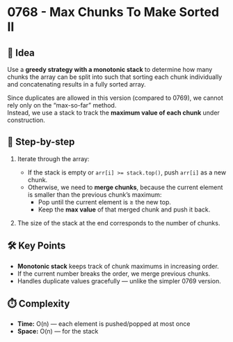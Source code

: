 # 0768 - Max Chunks To Make Sorted II

## 🧠 Idea

Use a **greedy strategy with a monotonic stack** to determine how many chunks the array can be split into such that sorting each chunk individually and concatenating results in a fully sorted array.

Since duplicates are allowed in this version (compared to 0769), we cannot rely only on the “max-so-far” method.  
Instead, we use a stack to track the **maximum value of each chunk** under construction.

## 🔁 Step-by-step

1. Iterate through the array:
   - If the stack is empty or `arr[i] >= stack.top()`, push `arr[i]` as a new chunk.
   - Otherwise, we need to **merge chunks**, because the current element is smaller than the previous chunk’s maximum:
     - Pop until the current element is ≥ the new top.
     - Keep the **max value** of that merged chunk and push it back.

2. The size of the stack at the end corresponds to the number of chunks.

## 🛠️ Key Points

- **Monotonic stack** keeps track of chunk maximums in increasing order.
- If the current number breaks the order, we merge previous chunks.
- Handles duplicate values gracefully — unlike the simpler 0769 version.

## ⏱️ Complexity

- **Time:** O(n) — each element is pushed/popped at most once  
- **Space:** O(n) — for the stack
